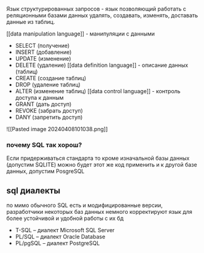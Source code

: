 
Язык структурированных запросов - язык позволяющий работать с реляционными базами данных удалять, создавать, изменять, доставать данные из таблиц.

[[data manipulation language]] - манипуляции с данными
- SELECT (получение)
- INSERT (добавление)
- UPDATE (изменение)
- DELETE (удаление)
[[data definition language]] - описание данных (таблиц)
- CREATE (создание таблиц)
- DROP (удаление таблиц)
- ALTER (изменение таблиц)
[[data control language]] - контроль доступа к данным
- GRANT (дать доступ)
- REVOKE (забрать доступ)
- DANY (запретить доступ)


![[Pasted image 20240408101038.png]]
### почему SQL так хорош?
Если придерживаться стандарта то кроме изначальной базы данных (допустим SQLITE) можно будет этот же код применить и к другой базе данных, допустим PosgreSQL


## sql диалекты
по мимо обычного SQL есть и модифицированные версии, разработчики некоторых баз данных немного корректируют язык для более устойчивой и удобной работы с их бд
- T-SQL – диалект Microsoft SQL Server
- PL/SQL – диалект Oracle Database
- PL/pgSQL – диалект PostgreSQL
